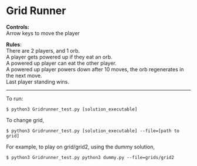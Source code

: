 # Grid Runner
**Controls:** \
Arrow keys to move the player

**Rules**: \
There are 2 players, and 1 orb. \
A player gets powered up if they eat an orb. \
A powered up player can eat the other player. \
A powered up player powers down after 10 moves, the orb regenerates in the next move. \
Last player standing wins.

----

To run:
```
$ python3 Gridrunner_test.py [solution_executable]
```
To change grid,
```
$ python3 Gridrunner_test.py [solution_executable] --file=[path to grid]
```
For example, to play on grid/grid2, using the dummy solution,
```
$ python3 Gridrunner_test.py python3 dummy.py --file=grids/grid2
```

